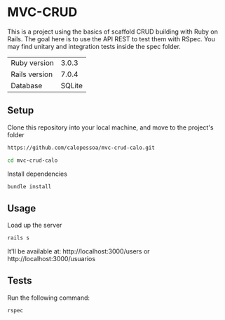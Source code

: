 # MVC-CRUD

This is a project using the basics of scaffold CRUD building with Ruby on Rails. The goal here is to use the API REST to test them with RSpec.
You may find unitary and integration tests inside the spec folder.

<table>
  <tr>
    <td>Ruby version</td>
    <td>
      3.0.3
    </td>
  </tr>
  <tr>
    <td>Rails version</td>
    <td>
      7.0.4
    </td>
  </tr>
  <tr>
    <td>Database</td>
    <td>
      SQLite
    </td>
  </tr>
</table>

## Setup

Clone this repository into your local machine, and move to the project's folder
```bash
https://github.com/calopessoa/mvc-crud-calo.git
```

```bash
cd mvc-crud-calo
```
Install dependencies
```bash
bundle install
```

## Usage

Load up the server
```bash
rails s
```
It'll be available at:
http://localhost:3000/users
or
http://localhost:3000/usuarios

## Tests

Run the following command:
```bash
rspec
```
